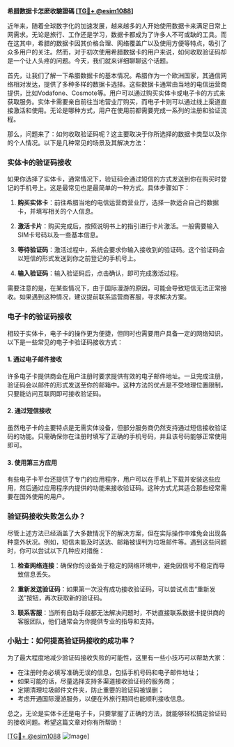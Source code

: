 **希腊数据卡怎麽收驗證碼 [[TG💪+ @esim1088](https://t.me/s/esim1088)]**

近年来，随着全球数字化的加速发展，越来越多的人开始使用数据卡来满足日常上网需求。无论是旅行、工作还是学习，数据卡都成为了许多人不可或缺的工具。而在这其中，希腊的数据卡因其价格合理、网络覆盖广以及使用方便等特点，吸引了众多用户的关注。然而，对于初次使用希腊数据卡的用户来说，如何收取验证码却是一个让人头疼的问题。今天，我们就来详细聊聊这个话题。

首先，让我们了解一下希腊数据卡的基本情况。希腊作为一个欧洲国家，其通信网络相对发达，提供了多种多样的数据卡选择。这些数据卡通常由当地的电信运营商提供，比如Vodafone、Cosmote等。用户可以通过购买实体卡或电子卡的方式来获取服务。实体卡需要亲自前往当地营业厅购买，而电子卡则可以通过线上渠道直接激活和使用。无论是哪种方式，用户在使用前都需要完成一系列的注册和验证流程。

那么，问题来了：如何收取验证码呢？这主要取决于你所选择的数据卡类型以及你的个人情况。以下是几种常见的场景及其解决方法：

### 实体卡的验证码接收

如果你选择了实体卡，通常情况下，验证码会通过短信的方式发送到你在购买时登记的手机号上。这是最常见也是最简单的一种方式。具体步骤如下：

1. **购买实体卡**：前往希腊当地的电信运营商营业厅，选择一款适合自己的数据卡，并填写相关的个人信息。
   
2. **激活卡片**：购买完成后，按照说明书上的指引进行卡片激活。一般需要输入SIM卡号码以及一些基本信息。

3. **等待验证码**：激活过程中，系统会要求你输入接收到的验证码。这个验证码会以短信的形式发送到你之前登记的手机号上。

4. **输入验证码**：输入验证码后，点击确认，即可完成激活过程。

需要注意的是，在某些情况下，由于国际漫游的原因，可能会导致短信无法正常接收。如果遇到这种情况，建议提前联系运营商客服，寻求解决方案。

### 电子卡的验证码接收

相较于实体卡，电子卡的操作更为便捷，但同时也需要用户具备一定的网络知识。以下是一些常见的电子卡验证码接收方式：

#### 1. 通过电子邮件接收

许多电子卡提供商会在用户注册时要求提供有效的电子邮件地址。一旦完成注册，验证码会以邮件的形式发送至你的邮箱中。这种方法的优点是不受地理位置限制，只要能访问互联网即可接收验证码。

#### 2. 通过短信接收

虽然电子卡的主要特点是无需实体设备，但部分服务商仍然支持通过短信接收验证码的功能。只需确保你在注册时填写了正确的手机号码，并且该号码能够正常使用即可。

#### 3. 使用第三方应用

有些电子卡平台还提供了专门的应用程序，用户可以在手机上下载并安装这些应用，然后通过应用程序内提供的功能来接收验证码。这种方式尤其适合那些经常需要在国外使用的用户。

### 验证码接收失败怎么办？

尽管上述方法已经涵盖了大多数情况下的解决方案，但在实际操作中难免会出现各种意外状况。例如，短信未能及时送达、邮箱被误判为垃圾邮件等。遇到这些问题时，你可以尝试以下几种应对措施：

1. **检查网络连接**：确保你的设备处于稳定的网络环境中，避免因信号不稳定而导致信息丢失。

2. **重新发送验证码**：如果第一次没有成功接收验证码，可以尝试点击“重新发送”按钮，再次获取新的验证码。

3. **联系客服**：当所有自助手段都无法解决问题时，不妨直接联系数据卡提供商的客服团队，他们通常会为你提供专业的指导和支持。

### 小贴士：如何提高验证码接收的成功率？

为了最大程度地减少验证码接收失败的可能性，这里有一些小技巧可以帮助大家：

- 在注册时务必填写准确无误的信息，包括手机号码和电子邮件地址；
- 如果可能的话，尽量选择支持多渠道接收验证码的服务商；
- 定期清理垃圾邮件文件夹，防止重要的验证码被误删；
- 考虑开通国际漫游服务，以便在外旅行期间也能顺利接收信息。

总之，无论是实体卡还是电子卡，只要掌握了正确的方法，就能够轻松搞定验证码的接收问题。希望这篇文章对你有所帮助！

[[TG💪+ @esim1088](https://t.me/s/esim1088) ![Image](https://i.postimg.cc/4NQfJmqS/Snipaste-2025-05-13-00-14-12.png)]